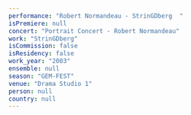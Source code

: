 ```yaml
---
performance: "Robert Normandeau - StrinGDberg  "
isPremiere: null
concert: "Portrait Concert - Robert Normandeau"
work: "StrinGDberg"
isCommission: false
isResidency: false
work_year: "2003"
ensemble: null
season: "GEM-FEST"
venue: "Drama Studio 1"
person: null
country: null
---
```


